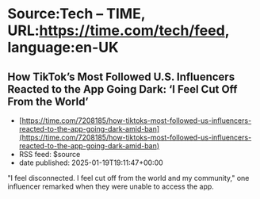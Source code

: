 # Source:Tech – TIME, URL:https://time.com/tech/feed, language:en-UK

## How TikTok’s Most Followed U.S. Influencers Reacted to the App Going Dark: ‘I Feel Cut Off From the World’
 - [https://time.com/7208185/how-tiktoks-most-followed-us-influencers-reacted-to-the-app-going-dark-amid-ban](https://time.com/7208185/how-tiktoks-most-followed-us-influencers-reacted-to-the-app-going-dark-amid-ban)
 - RSS feed: $source
 - date published: 2025-01-19T19:11:47+00:00

"I feel disconnected. I feel cut off from the world and my community," one influencer remarked when they were unable to access the app.

